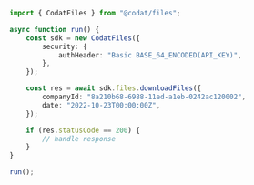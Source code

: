 <!-- Start SDK Example Usage [usage] -->
```typescript
import { CodatFiles } from "@codat/files";

async function run() {
    const sdk = new CodatFiles({
        security: {
            authHeader: "Basic BASE_64_ENCODED(API_KEY)",
        },
    });

    const res = await sdk.files.downloadFiles({
        companyId: "8a210b68-6988-11ed-a1eb-0242ac120002",
        date: "2022-10-23T00:00:00Z",
    });

    if (res.statusCode == 200) {
        // handle response
    }
}

run();

```
<!-- End SDK Example Usage [usage] -->